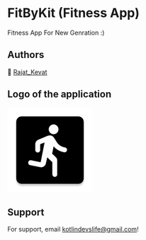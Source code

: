 # FitByKit (Fitness App)

Fitness App For New Genration :)

## Authors
🌊 [Rajat_Kevat](https://rajattdev.carrd.co)

## Logo of the application
![Logo](https://raw.githubusercontent.com/kotlindevs/FitByKit/refs/heads/master/app/src/main/res/mipmap-xxxhdpi/ic_launcher.webp)

## Support

For support, email [kotlindevslife@gmail.com](mailto:kotlindevslife@gmail.com)!
